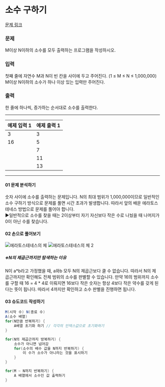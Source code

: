 # 소수 구하기

[문제 링크](https://www.acmicpc.net/problem/1929)

### 문제
M이상 N이하의 소수를 모두 출력하는 프로그램을 작성하시오.

### 입력
첫째 줄에 자연수 M과 N이 빈 칸을 사이에 두고 주어진다. (1 ≤ M ≤ N ≤ 1,000,000) M이상 N이하의 소수가 하나 이상 있는 입력만 주어진다.

### 출력
한 줄에 하나씩, 증가하는 순서대로 소수를 출력한다.

***

<table class="table">
        <thead><tr>
<th>예제 입력 1</th>
<th>예제 출력 1</th>
</tr>
</thead>
        <tbody><tr>
<td>3     </td>
<td>3     </td>
</tr>
<tr>
<td>16     </td>
<td>5     </td>
</tr>
<tr>
<td> </td>
<td>7     </td>
</tr>
<tr>
<td> </td>
<td>11     </td>
</tr>
<tr>
<td> </td>
<td>13    </td>
</tr>
</tbody>
      </table>

___

#### 01 문제 분석하기
숫자 사이에 소수를 출력하는 문제입니다. N의 최대 범위가 1,000,000이므로 일반적인 소수 구하기 방식으로 문제를 풀면 시간 초과가 발생합니다. 따라서 앞의 배운 에라토스테네스 방법으로 문제를 풀어야 합니다.  
▶일반적으로 소수를 찾을 때는 2이상부터 자기 자신보다 작은 수로 나눴을 때 나머지가 0이 아닌 수를 찾습니다.



#### 02 손으로 풀어보기
![에라토스테네스의 체](https://github.com/leesulgi66/Algorithm/assets/107823688/68c9e31f-3674-427a-af6a-5dfc2ae1b80f)
![에라토스테네스의 체 2](https://github.com/leesulgi66/Algorithm/assets/107823688/33c7c129-5893-42f4-95b7-9f84c5bcdd10)

##### ※N의 제곱근까지만 탐색하는 이유
N이 a*b라고 가정했을 때, a와b 모두 N의 제곱근보다 클 수 없습니다. 
따라서 N의 제곱근까지만 확인해도 전체 범위의 소수를 판별할 수 있습니다. 
만약 16의 범위까지 소수를 구할 때 16 = 4 * 4로 이뤄지면 16보다 작은 숫자는 
항상 4보다 작은 약수를 갖게 된다는 뜻이 됩니다. 따라서 4까지만 확인하고 
소수 판별을 진행하면 됩니다.

#### 03 슈도코드 작성하기
```java
M(시작 수) N(종료 수)
A(소수 배열)
for(N만큼 반복하기) {
    A배열 초기화 하기 // 각각의 인덱스값으로 초기화하기
}

for(N의 제곱근까지 방복하기) {
    소수가 아니면 넘어감
    for(소수의 배수 값을 N까지 반복하기) {
        이 수가 소수가 아니라는 것을 표시하기
    }
}

for(M ~ N까지 반복하기) {
    A 배열에서 소수인 값 출력하기
}

```
